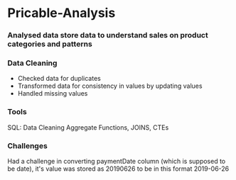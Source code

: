 # Pricable-Analysis

### Analysed data store data to understand sales on product categories and patterns

### Data Cleaning
- Checked data for duplicates
- Transformed data for consistency in values by updating values
- Handled missing values

### Tools
SQL: Data Cleaning
     Aggregate Functions, JOINS, CTEs


### Challenges
Had a challenge in converting paymentDate column (which is supposed to be date), it's value was stored as 20190626 to be in this format 2019-06-26

